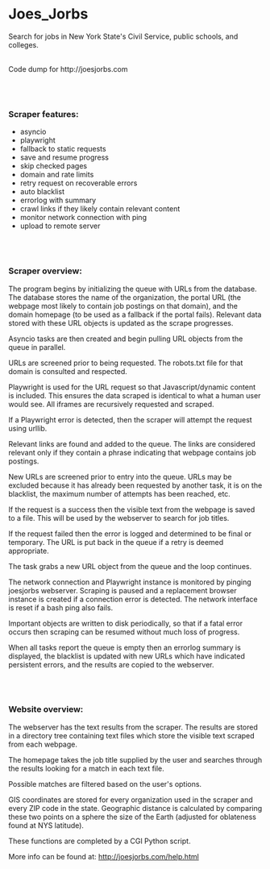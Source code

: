 # Joes_Jorbs
Search for jobs in New York State's Civil Service, public schools, and colleges.

<br/>
Code dump for http://joesjorbs.com


<br/><br/>

### Scraper features:
* asyncio
* playwright
* fallback to static requests
* save and resume progress
* skip checked pages
* domain and rate limits
* retry request on recoverable errors
* auto blacklist
* errorlog with summary
* crawl links if they likely contain relevant content
* monitor network connection with ping
* upload to remote server

<br/><br/>

### Scraper overview:
The program begins by initializing the queue with URLs from the database. The database stores the name of the organization, the portal URL (the webpage most likely to contain job postings on that domain), and the domain homepage (to be used as a fallback if the portal fails). Relevant data stored with these URL objects is updated as the scrape progresses.

Asyncio tasks are then created and begin pulling URL objects from the queue in parallel.

URLs are screened prior to being requested. The robots.txt file for that domain is consulted and respected.

Playwright is used for the URL request so that Javascript/dynamic content is included. This ensures the data scraped is identical to what a human user would see. All iframes are recursively requested and scraped.

If a Playwright error is detected, then the scraper will attempt the request using urllib.

Relevant links are found and added to the queue. The links are considered relevant only if they contain a phrase indicating that webpage contains job postings.

New URLs are screened prior to entry into the queue. URLs may be excluded because it has already been requested by another task, it is on the blacklist, the maximum number of attempts has been reached, etc.

If the request is a success then the visible text from the webpage is saved to a file. This will be used by the webserver to search for job titles.

If the request failed then the error is logged and determined to be final or temporary. The URL is put back in the queue if a retry is deemed appropriate.

The task grabs a new URL object from the queue and the loop continues.

The network connection and Playwright instance is monitored by pinging joesjorbs webserver. Scraping is paused and a replacement browser instance is created if a connection error is detected. The network interface is reset if a bash ping also fails.

Important objects are written to disk periodically, so that if a fatal error occurs then scraping can be resumed without much loss of progress.

When all tasks report the queue is empty then an errorlog summary is displayed, the blacklist is updated with new URLs which have indicated persistent errors, and the results are copied to the webserver. 

<br/><br/>

### Website overview:
The webserver has the text results from the scraper. The results are stored in a directory tree containing text files which store the visible text scraped from each webpage. 

The homepage takes the job title supplied by the user and searches through the results looking for a match in each text file. 

Possible matches are filtered based on the user's options. 

GIS coordinates are stored for every organization used in the scraper and every ZIP code in the state. Geographic distance is calculated by comparing these two points on a sphere the size of the Earth (adjusted for oblateness found at NYS latitude).

These functions are completed by a CGI Python script.

More info can be found at: http://joesjorbs.com/help.html


<br/><br/><br/><br/>



















